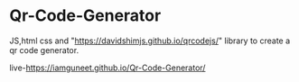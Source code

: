 # Qr-Code-Generator

JS,html css and "https://davidshimjs.github.io/qrcodejs/" library to create a qr code generator.

live-https://iamguneet.github.io/Qr-Code-Generator/
